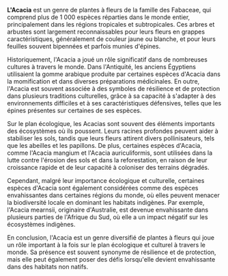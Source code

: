 **L'Acacia** est un genre de plantes à fleurs de la famille des Fabaceae, qui comprend plus de 1 000 espèces réparties dans le monde entier, principalement dans les régions tropicales et subtropicales. Ces arbres et arbustes sont largement reconnaissables pour leurs fleurs en grappes caractéristiques, généralement de couleur jaune ou blanche, et pour leurs feuilles souvent bipennées et parfois munies d'épines. 

Historiquement, l'Acacia a joué un rôle significatif dans de nombreuses cultures à travers le monde. Dans l'Antiquité, les anciens Égyptiens utilisaient la gomme arabique produite par certaines espèces d'Acacia dans la momification et dans diverses préparations médicinales. En outre, l'Acacia est souvent associée à des symboles de résilience et de protection dans plusieurs traditions culturelles, grâce à sa capacité à s'adapter à des environnements difficiles et à ses caractéristiques défensives, telles que les épines présentes sur certaines de ses espèces.

Sur le plan écologique, les Acacias sont souvent des éléments importants des écosystèmes où ils poussent. Leurs racines profondes peuvent aider à stabiliser les sols, tandis que leurs fleurs attirent divers pollinisateurs, tels que les abeilles et les papillons. De plus, certaines espèces d'Acacia, comme l'Acacia mangium et l'Acacia auriculiformis, sont utilisées dans la lutte contre l'érosion des sols et dans la reforestation, en raison de leur croissance rapide et de leur capacité à coloniser des terrains dégradés.

Cependant, malgré leur importance écologique et culturelle, certaines espèces d'Acacia sont également considérées comme des espèces envahissantes dans certaines régions du monde, où elles peuvent menacer la biodiversité locale en dominant les habitats indigènes. Par exemple, l'Acacia mearnsii, originaire d'Australie, est devenue envahissante dans plusieurs parties de l'Afrique du Sud, où elle a un impact négatif sur les écosystèmes indigènes.

En conclusion, l'Acacia est un genre diversifié de plantes à fleurs qui joue un rôle important à la fois sur le plan écologique et culturel à travers le monde. Sa présence est souvent synonyme de résilience et de protection, mais elle peut également poser des défis lorsqu'elle devient envahissante dans des habitats non natifs.